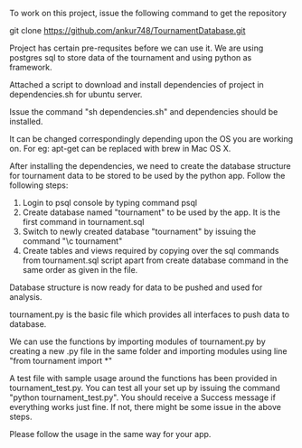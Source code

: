 To work on this project, issue the following command to get the repository

git clone https://github.com/ankur748/TournamentDatabase.git

Project has certain pre-requsites before we can use it. We are using postgres sql to store data of the tournament and using python as framework.

Attached a script to download and install dependencies of project in dependencies.sh for ubuntu server.

Issue the command "sh dependencies.sh" and dependencies should be installed.

It can be changed correspondingly depending upon the OS you are working on. For eg: apt-get can be replaced with brew in Mac OS X.

After installing the dependencies, we need to create the database structure for tournament data to be stored to be used by the python app. Follow the following steps:

1. Login to psql console by typing command psql
2. Create database named "tournament" to be used by the app. It is the first command in tournament.sql
3. Switch to newly created database "tournament" by issuing the command "\c tournament"
4. Create tables and views required by copying over the sql commands from tournament.sql script apart from create database command in the same order as given in the file.

Database structure is now ready for data to be pushed and used for analysis.

tournament.py is the basic file which provides all interfaces to push data to database.

We can use the functions by importing modules of tournament.py by creating a new .py file in the same folder and importing modules using line "from tournament import *"

A test file with sample usage around the functions has been provided in tournament_test.py. You can test all your set up by issuing the command "python tournament_test.py". You should receive a Success message if everything works just fine. If not, there might be some issue in the above steps.

Please follow the usage in the same way for your app.